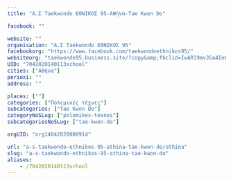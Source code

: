 ```yaml
---
title: "Α.Σ Taekwondo ΕΘΝΙΚΟΣ 95-Αθήνα-Tae Kwon Do"

facebook: ""

website: ""
organisation: "Α.Σ Taekwondo ΕΘΝΙΚΟΣ 95"
facebookorg: "https://www.facebook.com/taekwondoethnikos95/"
websiteorg: "taekwondo95.business.site/?copy&amp;fbclid=IwAR19mvJGa4Ie8b_sRkTcXoYidXzhMFIlmCuKtOKmXnaT8aI3URhJM4WmBrk"
UID: "7042020140113school"
cities: ["Αθήνα"]
perioxi: ""
address: ""

places: [""]
categories: ["Πολεμικές τέχνες"]
subcategories: ["Tae Kwon Do"]
categoryNoSLug: ["polemikes-texnes"]
subcategoriesNoSLug: ["tae-kwon-do"]

orgUID: "org14042020000914"

url: "a-s-taekwondo-ethnikos-95-athina-tae-kwon-do/athina"
slug: "a-s-taekwondo-ethnikos-95-athina-tae-kwon-do"
aliases:
    - /7042020140113school
---
```





